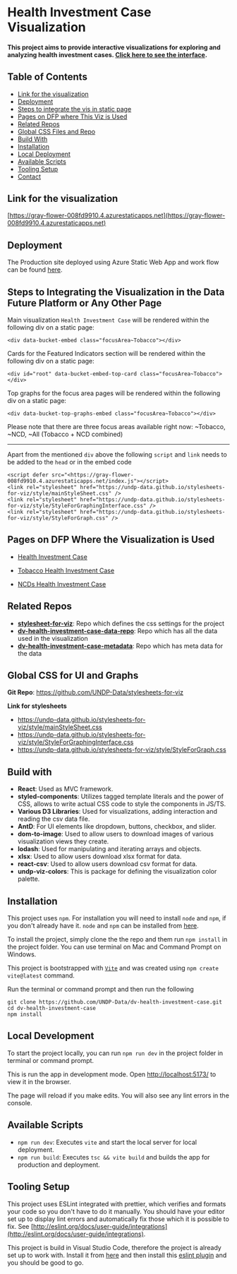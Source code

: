 # Health Investment Case Visualization

#### This project aims to provide interactive visualizations for exploring and analyzing health investment cases. [Click here to see the interface](https://gray-flower-008fd9910.4.azurestaticapps.net).

## Table of Contents

- [Link for the visualization](#section-01)
- [Deployment](#deployment)
- [Steps to integrate the vis in static page](#section-02)
- [Pages on DFP where This Viz is Used](#section-03)
- [Related Repos](#section-04)
- [Global CSS Files and Repo](#section-05)
- [Build With](#section-06)
- [Installation](#section-07)
- [Local Deployment](#section-08)
- [Available Scripts](#section-09)
- [Tooling Setup](#section-10)
- [Contact](#section-11)

## Link for the visualization<a name="section-01"></a>
[https://gray-flower-008fd9910.4.azurestaticapps.net](https://gray-flower-008fd9910.4.azurestaticapps.net)

## Deployment<a name="deployment"></a>

The Production site deployed using Azure Static Web App and work flow can be found [here](https://github.com/UNDP-Data/dv-health-investment-case/blob/main/.github/workflows/azure-static-web-apps-gray-flower-008fd9910.yml).

## Steps to Integrating the Visualization in the Data Future Platform or Any Other Page<a name="section-02"></a>

Main visualization `Health Investment Case` will be rendered within the following div on a static page:

```
<div data-bucket-embed class="focusArea~Tobacco"></div>
```

Cards for the Featured Indicators section will be rendered within the following div on a static page:

```
<div id="root" data-bucket-embed-top-card class="focusArea~Tobacco"></div>
```

Top graphs for the focus area pages will be rendered within the following div on a static page:

```
<div data-bucket-top-graphs-embed class="focusArea~Tobacco"></div>

```

Please note that there are three focus areas available right now: ~Tobacco, ~NCD, ~All (Tobacco + NCD combined)

---

Apart from the mentioned `div` above the following `script` and `link` needs to be added to the `head` or in the embed code

```
<script defer src="<https://gray-flower-008fd9910.4.azurestaticapps.net/index.js"></script>
<link rel="stylesheet" href="https://undp-data.github.io/stylesheets-for-viz/style/mainStyleSheet.css" />
<link rel="stylesheet" href="https://undp-data.github.io/stylesheets-for-viz/style/StyleForGraphingInterface.css" />
<link rel="stylesheet" href="https://undp-data.github.io/stylesheets-for-viz/style/StyleForGraph.css" />
```

## Pages on DFP Where the Visualization is Used<a name="section-03"></a>

- [Health Investment Case](https://data-prod.acquia.undp.org/insights/health-investment-case)

- [Tobacco Health Investment Case](https://data-prod.acquia.undp.org/insights/health-investment-case/tobacco-control)

- [NCDs Health Investment Case](https://data-prod.acquia.undp.org/insights/health-investment-case/ncds)

## Related Repos<a name="section-04"></a>

- [**stylesheet-for-viz**](https://github.com/UNDP-Data/stylesheets-for-viz): Repo which defines the css settings for the project
- [**dv-health-investment-case-data-repo**](https://github.com/UNDP-Data/dv-health-investment-case-data-repo): Repo which has all the data used in the visualization
- [**dv-health-investment-case-metadata**](https://github.com/UNDP-Data/dv-health-investment-case-metadata): Repo which has meta data for the data

## Global CSS for UI and Graphs<a name="section-05"></a>

**Git Repo**: https://github.com/UNDP-Data/stylesheets-for-viz

**Link for stylesheets**

- https://undp-data.github.io/stylesheets-for-viz/style/mainStyleSheet.css
- https://undp-data.github.io/stylesheets-for-viz/style/StyleForGraphingInterface.css
- https://undp-data.github.io/stylesheets-for-viz/style/StyleForGraph.css

## Build with<a name="section-06"></a>

- **React**: Used as MVC framework.
- **styled-components**: Utilizes tagged template literals and the power of CSS, allows to write actual CSS code to style the components in JS/TS.
- **Various D3 Libraries**: Used for visualizations, adding interaction and reading the csv data file.
- **AntD**: For UI elements like dropdown, buttons, checkbox, and slider.
- **dom-to-image**: Used to allow users to download images of various visualization views they create.
- **lodash**: Used for manipulating and iterating arrays and objects.
- **xlsx**: Used to allow users download xlsx format for data.
- **react-csv**: Used to allow users download csv format for data.
- **undp-viz-colors**: This is package for defining the visualization color palette.

## Installation<a name="section-07"></a>

This project uses `npm`. For installation you will need to install `node` and `npm`, if you don't already have it. `node` and `npm` can be installed from [here](https://nodejs.org/en/download/).

To install the project, simply clone the the repo and them run `npm install` in the project folder. You can use terminal on Mac and Command Prompt on Windows.

This project is bootstrapped with [`Vite`](https://vitejs.dev/) and was created using `npm create vite@latest` command.

Run the terminal or command prompt and then run the following

```
git clone https://github.com/UNDP-Data/dv-health-investment-case.git
cd dv-health-investment-case
npm install
```

## Local Development<a name="section-08"></a>

To start the project locally, you can run `npm run dev` in the project folder in terminal or command prompt.

This is run the app in development mode. Open [http://localhost:5173/](http://localhost:5173/) to view it in the browser.

The page will reload if you make edits. You will also see any lint errors in the console.

## Available Scripts<a name="section-09"></a>

- `npm run dev`: Executes `vite` and start the local server for local deployment.
- `npm run build`: Executes `tsc && vite build` and builds the app for production and deployment.

## Tooling Setup<a name="section-10"></a>

This project uses ESLint integrated with prettier, which verifies and formats your code so you don't have to do it manually. You should have your editor set up to display lint errors and automatically fix those which it is possible to fix. See [http://eslint.org/docs/user-guide/integrations](http://eslint.org/docs/user-guide/integrations).

This project is build in Visual Studio Code, therefore the project is already set up to work with. Install it from [here](https://code.visualstudio.com/) and then install this [eslint plugin](https://marketplace.visualstudio.com/items?itemName=dbaeumer.vscode-eslint) and you should be good to go.
